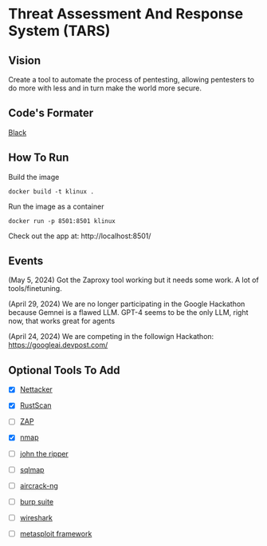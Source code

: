 # Threat Assessment And Response System (TARS)

## Vision

Create a tool to automate the process of pentesting, allowing pentesters to do more with less and in turn make the world more secure.

## Code's Formater

[Black](https://github.com/psf/black)

## How To Run

Build the image

```
docker build -t klinux .
```

Run the image as a container

```
docker run -p 8501:8501 klinux
```

Check out the app at: http://localhost:8501/

## Events

(May 5, 2024) Got the Zaproxy tool working but it needs some work. A lot of tools/finetuning.

(April 29, 2024) We are no longer participating in the Google Hackathon because Gemnei is a flawed LLM. GPT-4 seems to be the only LLM, right now, that works great for agents

(April 24, 2024) We are competing in the followign Hackathon: https://googleai.devpost.com/

## Optional Tools To Add

- [X] [Nettacker](https://github.com/OWASP/Nettacker)
- [X] [RustScan](https://github.com/RustScan/RustScan)
- [ ] [ZAP](https://www.zaproxy.org/)
- [X] [nmap](https://github.com/nmap/nmap)
- [ ] [john the ripper](https://github.com/openwall/john)
- [ ] [sqlmap](https://github.com/sqlmapproject/sqlmap)
- [ ] [aircrack-ng](https://github.com/aircrack-ng/aircrack-ng)
- [ ] [burp suite](https://portswigger.net/burp)
- [ ] [wireshark](https://www.wireshark.org/)
- [ ] [metasploit framework](https://www.metasploit.com/)

